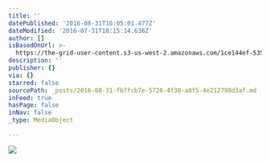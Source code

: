 ```yaml
---
title: ''
datePublished: '2016-08-31T16:05:01.477Z'
dateModified: '2016-07-31T18:15:14.636Z'
author: []
isBasedOnUrl: >-
  https://the-grid-user-content.s3-us-west-2.amazonaws.com/1ce144ef-5354-49e2-ae6b-e73a2ec2d874.jpg
description: ''
publisher: {}
via: {}
starred: false
sourcePath: _posts/2016-08-31-fb7fcb7e-5726-4f38-a8f5-4e212798d3af.md
inFeed: true
hasPage: false
inNav: false
_type: MediaObject

---
```

![](https://the-grid-user-content.s3-us-west-2.amazonaws.com/1ce144ef-5354-49e2-ae6b-e73a2ec2d874.jpg)